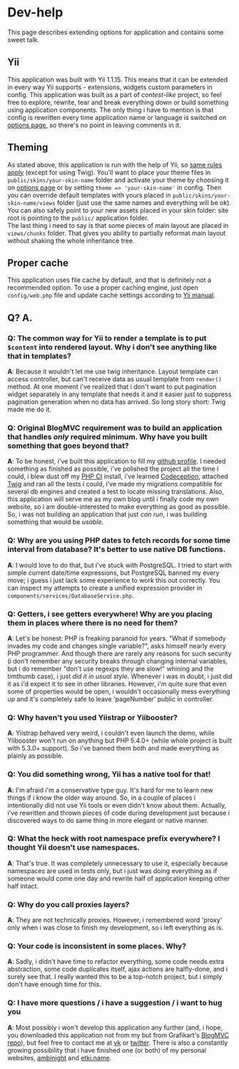 # Dev-help

This page describes extending options for application and contains some
sweet talk.

## Yii

This application was built with Yii 1.1.15. This means that it can be extended
in every way Yii supports - extensions, widgets custom parameters in config.
This application was built as a part of *contest-like* project, so feel free to
explore, rewrite, tear and break everything down or build something using
application components.
The only thing i have to mention is that config is rewritten every time
application name or language is switched on [options page](/admin/options), so
there's no point in leaving comments in it.

## Theming

As stated above, this application is run with the help of Yii, so
[same rules apply](http://www.yiiframework.com/doc/guide/1.1/en/topics.theming)
(except for using Twig). You'll want to place your theme files in
`public/skins/your-skin-name` folder and activate your theme by choosing
 it on [options page](/admin/options) or by setting
`theme => 'your-skin-name'` in config. Then you can override
default templates with yours placed in `public/skins/your-skin-name/views`
folder (just use the same names and everything will be ok). You can also safely
point to your new assets placed in your skin folder: site root is pointing to
the `public/` application folder.  
The last thing i need to say is that some pieces of main layout are placed
in `views/chunks` folder. That gives you ability to partially reformat main
layout without shaking the whole inheritance tree.

## Proper cache

This application uses file cache by default, and that is definitely not a
recommended option. To use a proper caching engine, just open
`config/web.php` file and update cache settings according to
[Yii manual](http://www.yiiframework.com/doc/guide/1.1/en/caching.overview).

## Q? A.

### Q: The common way for Yii to render a template is to put `$content` into rendered layout. Why i don't see anything like that in templates?

**A**: Because it wouldn't let me use twig inheritance. Layout template can
access controller, but can't receive data as usual template from `render()`
method. At one moment i've realized that i don't want to put pagination widget
separately in any template that needs it and it easier just to suppress
pagination generation when no data has arrived. So long story short: Twig made
me do it.

### Q: Original BlogMVC requirement was to build an application that handles *only* required minimum. Why have you built something that goes beyond that?

**A**: To be honest, i've built this application to fill my
[github profile](https://github.com/etki). I needed something as finished as
possible, i've polished the project all the time i could, i blew dust off my
[PHP CI](https://github.com/Block8/PHPCI) install, i've learned
[Codeception](https://github.com/Codeception/Codeception), attached
[Twig](https://github.com/fabpot/Twig) and ran all the tests i could, i've made
my migrations compatible for several db engines and created a test to locate
missing translations.
Also, this application will serve me as my own blog until i finally code my own
website, so i am double-interested to make everything as good as possible.
So, i was not building an application that just *can run*, i was building
something that would be *usable*.

### Q: Why are you using PHP dates to fetch records for some time interval from database? It's better to use native DB functions.

**A**: I would love to do that, but i've stuck with PostgreSQL. I tried to start
with simple current date/time expressions, but PostgreSQL banned my every move;
i guess i just lack some experience to work this out correctly. You can inspect
my attempts to create a unified expression provider in
`components/services/DatabaseService.php`.

### Q: Getters, i see getters everywhere! Why are you placing them in places where there is no need for them?

**A**: Let's be honest: PHP is freaking paranoid for years. "What if somebody
invades my code and changes single variable?", asks himself nearly every PHP
programmer. And though there are rarely any reasons for such security (i don't
remember any security breaks through changing internal variables, but i do
remember "don't use regexps they are slow!" whining and the timthumb case), i
just *did it in usual style*. Whenever i was in doubt, i just did it as i'd
expect it to see in other libraries. However, i'm quite sure that even some of
properties would be open, i wouldn't occasionally mess everything up and it's
completely safe to leave 'pageNumber' public in controller.

### Q: Why haven't you used Yiistrap or Yiibooster?

**A**: Yiistrap behaved very weird, i couldn't even launch the demo, while
 Yiibooster won't run on anything but PHP 5.4.0+ (while whole project is built
 with 5.3.0+ support). So i've banned them both and made everything as plainly
 as possible.

### Q: You did something wrong, Yii has a native tool for that!

**A**: I'm afraid i'm a conservative type guy. It's hard for me to learn new
things if i know the older way around. So, in a couple of places i intentionally
did not use Yii tools or even didn't know about them. Actually, i've rewritten
and thrown pieces of code during development just because i discovered ways to
do same thing in more elegant or native manner.

### Q: What the heck with root namespace prefix everywhere? I thought Yii doesn't use namespaces.

**A**: That's true. It was completely unnecessary to use it, especially because
namespaces are used in tests only, but i just was doing everything as if someone
would come one day and rewrite half of application keeping other half intact.

### Q: Why do you call proxies layers?

**A**: They are not technically proxies. However, i remembered word 'proxy' only
when i was close to finish my development, so i left everything as is.

### Q: Your code is inconsistent in some places. Why?

**A**: Sadly, i didn't have time to refactor everything, some code needs extra
abstraction, some code duplicates itself, ajax actions are halfly-done, and i
surely see that. I really wanted this to be a top-notch project, but i simply
don't have enough time for this.

### Q: I have more questions / i have a suggestion / i want to hug you

**A**: Most possibly i won't develop this application any further (and, i hope,
you downloaded this application not from my but from Grafikart's
[BlogMVC repo](https://github.com/Grafikart/BlogMVC)), but feel free
to contact me at [vk](http://vk.com/fikey) or
[twitter](https://twitter.com/flickpicker). There is also a constantly growing
possibility that i have finished one (or both) of my personal websites,
[ambinight](http://ambinight.com) and [etki.name](http://etki.name).